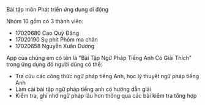 Bài tập môn Phát triển ứng dụng di động

Nhóm 10 gồm có 3 thành viên:
- 17020680 Cao Quý Đăng
- 17020190 Sụ phít Phôm ma chăn
- 17020658 Nguyễn Xuân Dương

App của chúng em có tên là "Bài Tập Ngữ Pháp Tiếng Anh Có Giải Thích" trong ứng dụng đó người dùng có thể:
- Tra cứu các công thức ngữ pháp tiếng Anh, học lý thuyết ngữ pháp tiếng Anh
- Làm cài bài tập ngữ pháp tiếng anh có hướng dẫn giải
- Kiểm tra, ghi nhớ ngữ pháp lâu hơn thông qua các bài kiểm tra tổng hợp
